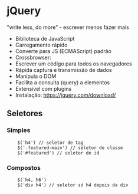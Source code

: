 # jQuery
"write less, do more" - escrever menos fazer mais
- Biblioteca de JavaScript
- Carregamento rápido
- Converte para JS (ECMAScript) padrão
- Crossbrowser:
- Escrever um código para todos os navegadores
- Rápida captura e transmissão de dados
- Manipula o DOM
- Facilita a consulta (query) a elementos
- Extensível com plugins
- Instalação: https://jquery.com/download/

## Seletores


### Simples
```
    $('h4') // seletor de tag
    $('.featured-main') // seletor de classe
    $('#featured') // seletor de id
```
### Compostos
```
    $('h4, h6')
    $('div h4') // seletor só h4 depois da div

```



